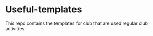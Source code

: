 # Useful-templates
This repo contains the templates for club that are used regular club activities.
